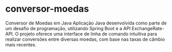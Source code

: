 # conversor-moedas
Conversor de Moedas em Java  Aplicação Java desenvolvida como parte de um desafio de programação, utilizando Spring Boot e a API ExchangeRate-API. O projeto oferece uma interface de linha de comando intuitiva para realizar conversões entre diversas moedas, com base nas taxas de câmbio mais recentes.
